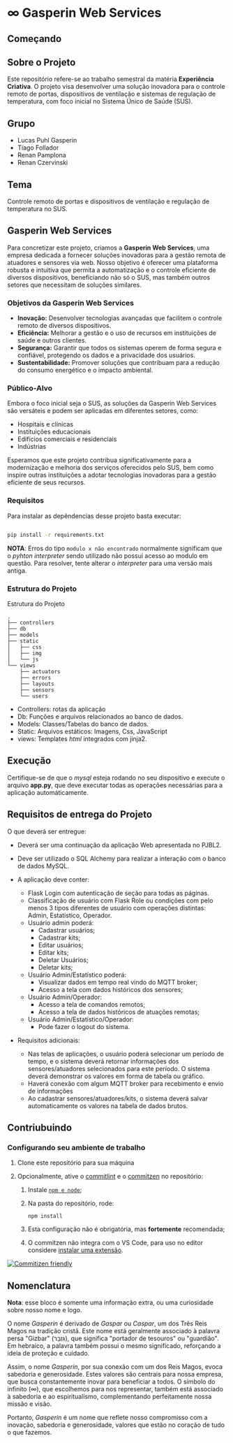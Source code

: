 # ∞ Gasperin Web Services

## Começando

## Sobre o Projeto

Este repositório refere-se ao trabalho semestral da matéria **Experiência Criativa**. O projeto visa desenvolver uma solução inovadora para o controle remoto de portas, dispositivos de ventilação e sistemas de regulação de temperatura, com foco inicial no Sistema Único de Saúde (SUS).

## Grupo

- Lucas Puhl Gasperin
- Tiago Follador
- Renan Pamplona
- Renan Czervinski

## Tema

Controle remoto de portas e dispositivos de ventilação e regulação de temperatura no SUS.

## Gasperin Web Services

Para concretizar este projeto, criamos a **Gasperin Web Services**, uma empresa dedicada a fornecer soluções inovadoras para a gestão remota de atuadores e sensores via web. Nosso objetivo é oferecer uma plataforma robusta e intuitiva que permita a automatização e o controle eficiente de diversos dispositivos, beneficiando não só o SUS, mas também outros setores que necessitam de soluções similares.

### Objetivos da Gasperin Web Services

- **Inovação:** Desenvolver tecnologias avançadas que facilitem o controle remoto de diversos dispositivos.
- **Eficiência:** Melhorar a gestão e o uso de recursos em instituições de saúde e outros clientes.
- **Segurança:** Garantir que todos os sistemas operem de forma segura e confiável, protegendo os dados e a privacidade dos usuários.
- **Sustentabilidade:** Promover soluções que contribuam para a redução do consumo energético e o impacto ambiental.

### Público-Alvo

Embora o foco inicial seja o SUS, as soluções da Gasperin Web Services são versáteis e podem ser aplicadas em diferentes setores, como:

- Hospitais e clínicas
- Instituições educacionais
- Edifícios comerciais e residenciais
- Indústrias

Esperamos que este projeto contribua significativamente para a modernização e melhoria dos serviços oferecidos pelo SUS, bem como inspire outras instituições a adotar tecnologias inovadoras para a gestão eficiente de seus recursos.

### Requisitos

Para instalar as depêndencias desse projeto basta executar:

```bash

pip install -r requirements.txt

```

**NOTA**: Erros do tipo `modulo x não encontrado` normalmente significam que o _pyhton interpreter_ sendo utilizado não possui acesso ao modulo em questão. Para resolver, tente alterar o _interpreter_ para uma versão mais antiga.

### Estrutura do Projeto

Estrutura do Projeto

```text
.
├── controllers
├── db
├── models
├── static
│   ├── css
│   ├── img
│   └── js
└── views
    ├── actuators
    ├── errors
    ├── layouts
    ├── sensors
    └── users

```

- Controllers: rotas da aplicação
- Db: Funções e arquivos relacionados ao banco de dados.
- Models: Classes/Tabelas do banco de dados.
- Static: Arquivos estáticos: Imagens, Css, JavaScript
- views: Templates _html_ integrados com jinja2.

## Execução

Certifique-se de que o _mysql_ esteja rodando no seu dispositivo e execute o arquivo **app.py**, que deve executar todas as operações necessárias para a aplicação automáticamente.

## Requisitos de entrega do Projeto

O que deverá ser entregue:

- Deverá ser uma continuação da aplicação Web apresentada no PJBL2.
- Deve ser utilizado o SQL Alchemy para realizar a interação com o banco de dados MySQL.
- A aplicação deve conter:

  - Flask Login com autenticação de seção para todas as páginas.
  - Classificação de usuário com Flask Role ou condições com pelo menos 3 tipos diferentes de usuário com operações distintas: Admin, Estatístico, Operador.
  - Usuário admin poderá:
    - Cadastrar usuários;
    - Cadastrar kits;
    - Editar usuários;
    - Editar kits;
    - Deletar Usuários;
    - Deletar kits;
  - Usuário Admin/Estatístico poderá:
    - Visualizar dados em tempo real vindo do MQTT broker;
    - Acesso a tela com dados históricos dos sensores;
  - Usuário Admin/Operador:
    - Acesso a tela de comandos remotos;
    - Acesso a tela de dados históricos de atuações remotas;
  - Usuário Admin/Estatístico/Operador:
    - Pode fazer o logout do sistema.

- Requisitos adicionais:

  - Nas telas de aplicações, o usuário poderá selecionar um período de tempo, e o sistema deverá retornar informações dos sensores/atuadores selecionados para este período. O sistema deverá demonstrar os valores em forma de tabela ou gráfico.
  - Haverá conexão com algum MQTT broker para recebimento e envio de informações
  - Ao cadastrar sensores/atuadores/kits, o sistema deverá salvar automaticamente os valores na tabela de dados brutos.

## Contriubuindo

### Configurando seu ambiente de trabalho

1. Clone este repositório para sua máquina
2. Opcionalmente, ative o [commitlint](https://github.com/conventional-changelog/commitlint) e
   o [commitzen](https://github.com/commitizen/cz-cli) no repositório:

   1. Instale [`npm e node`](https://docs.npmjs.com/downloading-and-installing-node-js-and-npm);
   2. Na pasta do repositório, rode:

      ```shell
      npm install
      ```

   3. Esta configuração não é obrigatória, mas **fortemente** recomendada;
   4. O commitzen não integra com o VS Code, para uso no editor considere
      [instalar uma extensão](https://github.com/commitizen/cz-cli#adapters).

[![Commitizen friendly](https://img.shields.io/badge/commitizen-friendly-brightgreen.svg)](http://commitizen.github.io/cz-cli/)

## Nomenclatura

**Nota**: esse bloco é somente uma informação extra, ou uma curiosidade sobre nosso nome e logo.

O nome _Gasperin_ é derivado de _Gaspar_ ou _Caspar_, um dos Três Reis Magos na tradição cristã. Este nome está geralmente associado à palavra persa "Gizbar" (גִּזְבָר), que significa "portador de tesouros" ou "guardião". Em hebraico, a palavra também possui o mesmo significado, reforçando a ideia de proteção e cuidado.

Assim, o nome _Gasperin_, por sua conexão com um dos Reis Magos, evoca sabedoria e generosidade. Estes valores são centrais para nossa empresa, que busca constantemente inovar para beneficiar a todos. O símbolo do infinito (∞), que escolhemos para nos representar, também está associado à sabedoria e ao espiritualismo, complementando perfeitamente nossa missão e visão.

Portanto, _Gasperin_ é um nome que reflete nosso compromisso com a inovação, sabedoria e generosidade, valores que estão no coração de tudo o que fazemos.
